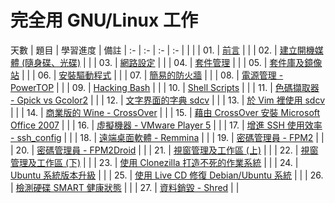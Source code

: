 # 完全用 GNU/Linux 工作

天數 | 題目 | 學習進度 | 備註
| :- | :- | :- | :- | | | 
| 01. | [前言](https://ithelp.ithome.com.tw/articles/10127497) | | 
| 02. | [建立開機媒體 (隨身碟、光碟)](https://ithelp.ithome.com.tw/articles/10127775) | | 
| 03. | [網路設定](https://ithelp.ithome.com.tw/articles/10128081) | | 
| 04. | [套件管理](https://ithelp.ithome.com.tw/articles/10128331) | | 
| 05. | [套件庫及鏡像站](https://ithelp.ithome.com.tw/articles/10128615) | | 
| 06. | [安裝驅動程式](https://ithelp.ithome.com.tw/articles/10129096) | | 
| 07. | [簡易的防火牆](https://ithelp.ithome.com.tw/articles/10129523) | | 
| 08. | [電源管理 - PowerTOP](https://ithelp.ithome.com.tw/articles/10129933) | | 
| 09. | [Hacking Bash](https://ithelp.ithome.com.tw/articles/10130325) | | 
| 10. | [Shell Scripts](https://ithelp.ithome.com.tw/articles/10130710) | | 
| 11. | [色碼擷取器 - Gpick vs Gcolor2](https://ithelp.ithome.com.tw/articles/10132255) | | 
| 12. | [文字界面的字典 sdcv](https://ithelp.ithome.com.tw/articles/10132686) | | 
| 13. | [於 Vim 裡使用 sdcv](https://ithelp.ithome.com.tw/articles/10132971) | | 
| 14. | [商業版的 Wine - CrossOver](https://ithelp.ithome.com.tw/articles/10133597) | | 
| 15. | [藉由 CrossOver 安裝 Microsoft Office 2007](https://ithelp.ithome.com.tw/articles/10134052) | | 
| 16. | [虛擬機器 - VMware Player 5](https://ithelp.ithome.com.tw/articles/10134151) | | 
| 17. | [增進 SSH 使用效率 - ssh_config](https://ithelp.ithome.com.tw/articles/10134841) | | 
| 18. | [遠端桌面軟體 - Remmina](https://ithelp.ithome.com.tw/articles/10135387) | | 
| 19. | [密碼管理員 - FPM2](https://ithelp.ithome.com.tw/articles/10135753) | | 
| 20. | [密碼管理員 - FPM2Droid](https://ithelp.ithome.com.tw/articles/10135873) | | 
| 21. | [視窗管理及工作區 (上)](https://ithelp.ithome.com.tw/articles/10136539) | | 
| 22. | [視窗管理及工作區 (下)](https://ithelp.ithome.com.tw/articles/10136925) | | 
| 23. | [使用 Clonezilla 打造不死的作業系統](https://ithelp.ithome.com.tw/articles/10137273) | | 
| 24. | [Ubuntu 系統版本升級](https://ithelp.ithome.com.tw/articles/10137591) | | 
| 25. | [使用 Live CD 修復 Debian/Ubuntu 系統](https://ithelp.ithome.com.tw/articles/10138105) | | 
| 26. | [檢測硬碟 SMART 健康狀態](https://ithelp.ithome.com.tw/articles/10138336) | | 
| 27. | [資料銷毀 - Shred](https://ithelp.ithome.com.tw/articles/10138612) | | 
